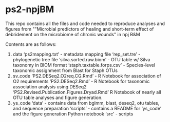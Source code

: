 # ps2-npjBM

This repo contains all the files and code needed to reproduce analyses and figures from ""Microbial predictors of healing and short-term effect of debridement on the microbiome of chronic wounds" in npj B&M


Contents are as follows:
1. data
	‘ps2mapping.txt’ - metadata mapping file
	‘rep_set.tre’ - phylogenetic tree file
	‘silva.sorted.raw.biom’ - OTU table w/ Silva taxonomy in BIOM format
	‘staph.taxtable.forps.csv’ - Species-level taxonomic assignment from Blast for Staph OTUs 
2. sv_code
	‘PS2.DESeq2.O2req.CG.Rmd’ - R Notebook for association of O2 requirements
	‘PS2.DESeq2.Rmd’ - R Notebook for taxonomic association analysis using DESeq2
	‘PS2.Revised.Publication.Figures.Dryad.Rmd’ R Notebook of nearly all OTU table analyses 		and figure generation.
3. ys_code
	‘data’ - contains data from bglmm, blast, deseq2, otu tables, and sequence preparation
	‘scripts’ - contains a README for ‘ys_code’ and the figure generation Python notebook
	‘src’ - scripts

